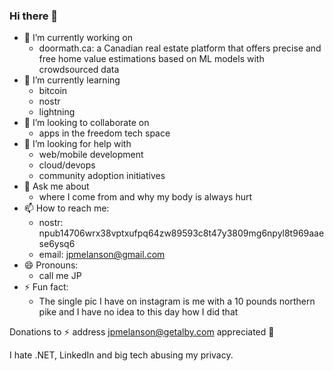 ### Hi there 👋

- 🔭 I’m currently working on
  - doormath.ca: a Canadian real estate platform that offers precise and free home value estimations based on ML models with crowdsourced data
- 🌱 I’m currently learning
  - bitcoin
  - nostr
  - lightning
- 👯 I’m looking to collaborate on
  - apps in the freedom tech space
- 🤔 I’m looking for help with
  - web/mobile development
  - cloud/devops
  - community adoption initiatives
- 💬 Ask me about
  - where I come from and why my body is always hurt
- 📫 How to reach me:
  - nostr: npub14706wrx38vptxufpq64zw89593c8t47y3809mg6npyl8t969aaese6ysq6
  - email: jpmelanson@gmail.com
- 😄 Pronouns:
  - call me JP
- ⚡ Fun fact:
  - The single pic I have on instagram is me with a 10 pounds northern pike and I have no idea to this day how I did that 

Donations to ⚡ address jpmelanson@getalby.com appreciated 🙏

I hate .NET, LinkedIn and big tech abusing my privacy.
